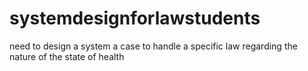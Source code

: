 # systemdesignforlawstudents

need to design a system a case to handle a specific law regarding the nature of the state of health